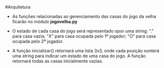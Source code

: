 #Arquitetura

* As funções relacionadas ao gerenciamento das casas do jogo da velha ficarão no módulo **jogovelha.py**

* O estado de cada casa do jogo será representado opor uma string: "." para casa vazia; "X" para casa ocupada pelo 1º jogador; "O" para casa ocupada pelo 2º jogador.

* A função inicializar() retornará uma lista 3x3, onde cada posição sonterá uma string para indicar um estado de uma casa do jogo. A função retornará  todas as casas inicialmente vazias.
